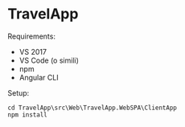 # TravelApp

Requirements:
- VS 2017
- VS Code (o simili)
- npm
- Angular CLI


Setup:
```
cd TravelApp\src\Web\TravelApp.WebSPA\ClientApp
npm install
```
